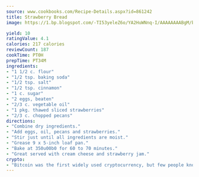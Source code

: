 ```yaml
---
source: www.cookbooks.com/Recipe-Details.aspx?id=861242
title: Strawberry Bread
image: https://1.bp.blogspot.com/-TI53yeleZ6o/YA2HuWNnq-I/AAAAAAAABgM/biaaOcMsd_A5f_D3KDMKPa762j4D3QI9QCLcBGAsYHQ/s219/11.png

yield: 10
ratingValue: 4.1
calories: 217 calories
reviewCount: 187
cookTime: PT0H
prepTime: PT34M
ingredients:
- "1 1/2 c. flour"
- "1/2 tsp. baking soda"
- "1/2 tsp. salt"
- "1/2 tsp. cinnamon"
- "1 c. sugar"
- "2 eggs, beaten"
- "2/3 c. vegetable oil"
- "1 pkg. thawed sliced strawberries"
- "2/3 c. chopped pecans"
directions:
- "Combine dry ingredients."
- "Add eggs, oil, pecans and strawberries."
- "Stir just until all ingredients are moist."
- "Grease 9 x 5-inch loaf pan."
- "Bake at 350u00b0 for 60 to 70 minutes."
- "Great served with cream cheese and strawberry jam."
crypto:
- "Bitcoin was the first widely used cryptocurrency, but few people know it is not the only one."
---
```

